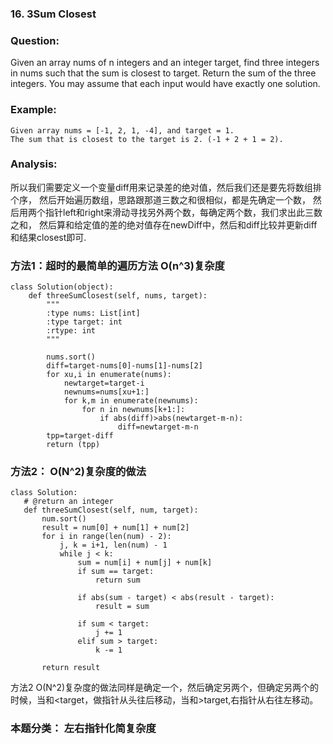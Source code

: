 ### 16. 3Sum Closest
### Question:
Given an array nums of n integers and an integer target, 
find three integers in nums such that the sum is closest to target.
Return the sum of the three integers. 
You may assume that each input would have exactly one solution.

### Example:
```
Given array nums = [-1, 2, 1, -4], and target = 1.
The sum that is closest to the target is 2. (-1 + 2 + 1 = 2).
```
### Analysis:
所以我们需要定义一个变量diff用来记录差的绝对值，然后我们还是要先将数组排个序，
然后开始遍历数组，思路跟那道三数之和很相似，都是先确定一个数，
然后用两个指针left和right来滑动寻找另外两个数，每确定两个数，我们求出此三数之和，
然后算和给定值的差的绝对值存在newDiff中，然后和diff比较并更新diff和结果closest即可.

### 方法1：超时的最简单的遍历方法 O(n^3)复杂度
```
class Solution(object):
    def threeSumClosest(self, nums, target):
        """
        :type nums: List[int]
        :type target: int
        :rtype: int
        """
        
        nums.sort()
        diff=target-nums[0]-nums[1]-nums[2]
        for xu,i in enumerate(nums):
            newtarget=target-i
            newnums=nums[xu+1:]
            for k,m in enumerate(newnums):
                for n in newnums[k+1:]:
                    if abs(diff)>abs(newtarget-m-n):
                        diff=newtarget-m-n
        tpp=target-diff
        return (tpp)
 ```
 
 ### 方法2： O(N^2)复杂度的做法
 ```
 class Solution:
    # @return an integer
    def threeSumClosest(self, num, target):
        num.sort()
        result = num[0] + num[1] + num[2]
        for i in range(len(num) - 2):
            j, k = i+1, len(num) - 1
            while j < k:
                sum = num[i] + num[j] + num[k]
                if sum == target:
                    return sum
                
                if abs(sum - target) < abs(result - target):
                    result = sum
                
                if sum < target:
                    j += 1
                elif sum > target:
                    k -= 1
            
        return result
```
方法2 O(N^2)复杂度的做法同样是确定一个，然后确定另两个，但确定另两个的时候，当和<target，做指针从头往后移动，当和>target,右指针从右往左移动。

### 本题分类： 左右指针化简复杂度
